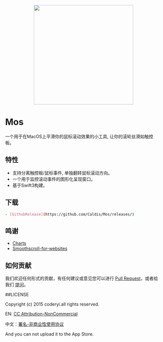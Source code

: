 <p align="center">
  <a href="https://github.com/Caldis/Mos">
    <img width="320" src="https://github.com/Caldis/Mos/blob/master/Doc/Intro.png?raw=true">
  </a>
</p>


# Mos

一个用于在MacOS上平滑你的鼠标滚动效果的小工具, 让你的滚轮丝滑如触控板。


## 特性

- 支持分离触控板/鼠标事件, 单独翻转鼠标滚动方向。
- 一个用于监控滚动事件的图形化呈现窗口。
- 基于Swift3构建。


## 下载

```bash
- [GithubRelease](https://github.com/Caldis/Mos/releases/)
```


## 鸣谢
- [Charts](https://github.com/danielgindi/Charts)
- [Smoothscroll-for-websites](https://github.com/galambalazs/smoothscroll-for-websites)


## 如何贡献

我们欢迎任何形式的贡献，有任何建议或意见您可以进行 [Pull Request](https://github.com/Caldis/Mos/pulls)，或者给我们 [提问](https://github.com/Caldis/Mos/issues)。


##LICENSE

Copyright (c) 2015 coderyi.all rights reserved.

EN: [CC Attribution-NonCommercial](http://creativecommons.org/licenses/by-nc/4.0/) 

中文：[署名-非商业性使用协议](http://creativecommons.org/licenses/by-nc/3.0/cn/)

And you can not upload it to the App Store.
